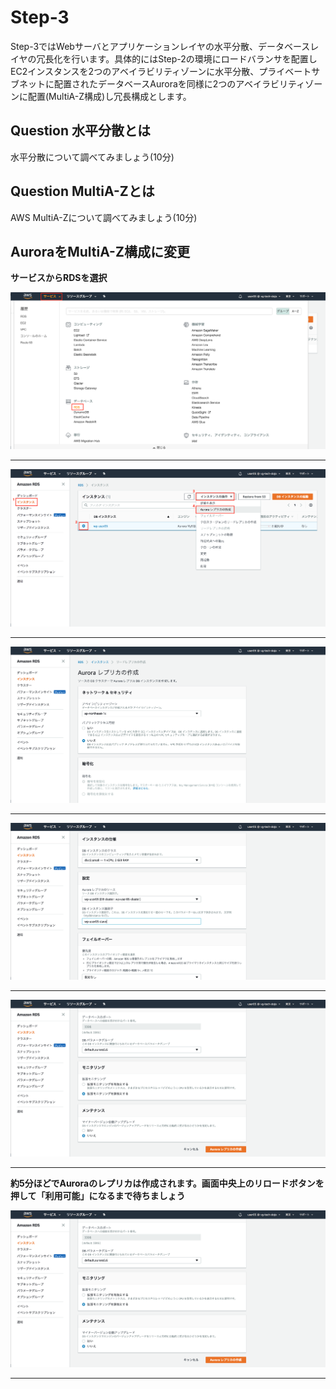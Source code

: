 # Step-3
Step-3ではWebサーバとアプリケーションレイヤの水平分散、データベースレイヤの冗長化を行います。具体的にはStep-2の環境にロードバランサを配置しEC2インスタンスを2つのアベイラビリティゾーンに水平分散、プライベートサブネットに配置されたデータベースAuroraを同様に2つのアベイラビリティゾーンに配置(MultiA-Z構成)し冗長構成とします。

## Question 水平分散とは
水平分散について調べてみましょう(10分)

## Question MultiA-Zとは
AWS MultiA-Zについて調べてみましょう(10分)

## AuroraをMultiA-Z構成に変更
**サービスからRDSを選択**

![multiaz-1](./images/step-3/multiaz-1.png "MULTIAZ1")

----

![multiaz-2](./images/step-3/multiaz-2.png "MULTIAZ2")

----

![multiaz-3-1](./images/step-3/multiaz-3-1.png "MULTIAZ3-1")

----

![multiaz-3-2](./images/step-3/multiaz-3-2.png "MULTIAZ3-2")

----

![multiaz-3-3](./images/step-3/multiaz-3-3.png "MULTIAZ3-3")

----
**約5分ほどでAuroraのレプリカは作成されます。画面中央上のリロードボタンを押して「利用可能」になるまで待ちましょう**

![multiaz-3-3](./images/step-3/multiaz-3-3.png "MULTIAZ3-3")

----
